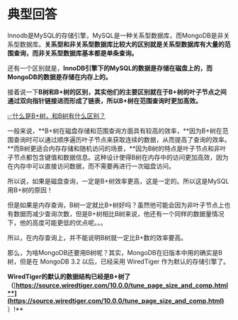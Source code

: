 # 典型回答

Innodb是MySQL的存储引擎，MySQL是一种关系型数据库，而MongoDB是非关系型数据库。**关系型和非关系型数据库比较大的区别就是关系型数据库有大量的范围查询，而非关系型数据库基本都是单条查询。**

还有一个区别就是，**InnoDB引擎下的MySQL的数据是存储在磁盘上的，而MongoDB的数据是存储在内存上的。**

接着说一下**B树和B+树的区别，其实他们的主要区别就在于B+树的叶子节点之间通过双向指针链接进而形成了链表，所以B+树在范围查询时更加高效。**

[✅什么是B+树，和B树有什么区别？](https://www.yuque.com/hollis666/fo22bm/bb5ldw8odm5gik4p?view=doc_embed)

一般来说，**B+树在磁盘存储和范围查询方面具有较高的效率，**因为B+树在范围查询时可以通过顺序遍历叶子节点来获取连续的数据，从而提高了查询的效率。**而B树更适合内存存储和随机访问的场景，**因为B树的特点是叶子节点和非叶子节点都包含键值和数据信息。这种设计使得B树在内存中的访问更加高效，因为在内存中可以直接访问数据，而不需要再进行一次磁盘访问。

所以说，如果是磁盘查询，一定是B+树效率更高，这是一定的。所以这是MySQL用B+树的原因！

但是如果是内存查询，B树一定就比B+树好吗？虽然他可能会因为非叶子节点上也有数据而减少查询次数，但是B+树相比B树来说，他还有一个同样的数据量情况下，他的高度可能更低的优点呢。。。

所以，在内存查询上，并不能说明B树就一定比B+数的效率要高。

那么，为啥MongoDB还要用B树呢？其实，MongoDB在旧版本中用的确实是B树，但是在 MongoDB 3.2 以后，已经采用 WiredTiger 作为默认的存储引擎了。

**WiredTiger的默认的数据结构已经是B+树了 （**[**https://source.wiredtiger.com/10.0.0/tune_page_size_and_comp.html**](https://source.wiredtiger.com/10.0.0/tune_page_size_and_comp.html)** ）!**



